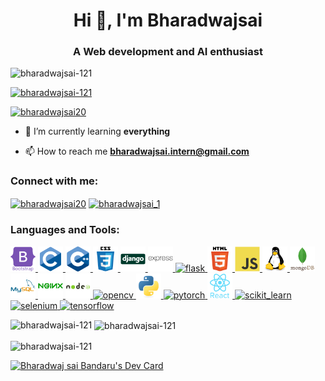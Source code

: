 <h1 align="center">Hi 👋, I'm Bharadwajsai</h1>
<h3 align="center">A Web development and AI enthusiast</h3>

<p align="left"> <img src="https://komarev.com/ghpvc/?username=bharadwajsai-121&label=Profile%20views&color=0e75b6&style=flat" alt="bharadwajsai-121" /> </p>

<p align="left"> <a href="https://github.com/ryo-ma/github-profile-trophy"><img src="https://github-profile-trophy.vercel.app/?username=bharadwajsai-121" alt="bharadwajsai-121" /></a> </p>

<p align="left"> <a href="https://twitter.com/bharadwajsai20" target="blank"><img src="https://img.shields.io/twitter/follow/bharadwajsai20?logo=twitter&style=for-the-badge" alt="bharadwajsai20" /></a> </p>

- 🌱 I’m currently learning **everything**

- 📫 How to reach me **bharadwajsai.intern@gmail.com**

<h3 align="left">Connect with me:</h3>
<p align="left">
<a href="https://twitter.com/bharadwajsai20" target="blank"><img align="center" src="https://raw.githubusercontent.com/rahuldkjain/github-profile-readme-generator/master/src/images/icons/Social/twitter.svg" alt="bharadwajsai20" height="30" width="40" /></a>
<a href="https://www.codechef.com/users/bharadwajsai_1" target="blank"><img align="center" src="https://cdn.jsdelivr.net/npm/simple-icons@3.1.0/icons/codechef.svg" alt="bharadwajsai_1" height="30" width="40" /></a>
</p>

<h3 align="left">Languages and Tools:</h3>
<p align="left"> <a href="https://getbootstrap.com" target="_blank"> <img src="https://raw.githubusercontent.com/devicons/devicon/master/icons/bootstrap/bootstrap-plain-wordmark.svg" alt="bootstrap" width="40" height="40"/> </a> <a href="https://www.cprogramming.com/" target="_blank"> <img src="https://raw.githubusercontent.com/devicons/devicon/master/icons/c/c-original.svg" alt="c" width="40" height="40"/> </a> <a href="https://www.w3schools.com/cpp/" target="_blank"> <img src="https://raw.githubusercontent.com/devicons/devicon/master/icons/cplusplus/cplusplus-original.svg" alt="cplusplus" width="40" height="40"/> </a> <a href="https://www.w3schools.com/css/" target="_blank"> <img src="https://raw.githubusercontent.com/devicons/devicon/master/icons/css3/css3-original-wordmark.svg" alt="css3" width="40" height="40"/> </a> <a href="https://www.djangoproject.com/" target="_blank"> <img src="https://raw.githubusercontent.com/devicons/devicon/master/icons/django/django-original.svg" alt="django" width="40" height="40"/> </a> <a href="https://expressjs.com" target="_blank"> <img src="https://raw.githubusercontent.com/devicons/devicon/master/icons/express/express-original-wordmark.svg" alt="express" width="40" height="40"/> </a> <a href="https://flask.palletsprojects.com/" target="_blank"> <img src="https://www.vectorlogo.zone/logos/pocoo_flask/pocoo_flask-icon.svg" alt="flask" width="40" height="40"/> </a> <a href="https://www.w3.org/html/" target="_blank"> <img src="https://raw.githubusercontent.com/devicons/devicon/master/icons/html5/html5-original-wordmark.svg" alt="html5" width="40" height="40"/> </a> <a href="https://developer.mozilla.org/en-US/docs/Web/JavaScript" target="_blank"> <img src="https://raw.githubusercontent.com/devicons/devicon/master/icons/javascript/javascript-original.svg" alt="javascript" width="40" height="40"/> </a> <a href="https://www.linux.org/" target="_blank"> <img src="https://raw.githubusercontent.com/devicons/devicon/master/icons/linux/linux-original.svg" alt="linux" width="40" height="40"/> </a> <a href="https://www.mongodb.com/" target="_blank"> <img src="https://raw.githubusercontent.com/devicons/devicon/master/icons/mongodb/mongodb-original-wordmark.svg" alt="mongodb" width="40" height="40"/> </a> <a href="https://www.mysql.com/" target="_blank"> <img src="https://raw.githubusercontent.com/devicons/devicon/master/icons/mysql/mysql-original-wordmark.svg" alt="mysql" width="40" height="40"/> </a> <a href="https://www.nginx.com" target="_blank"> <img src="https://raw.githubusercontent.com/devicons/devicon/master/icons/nginx/nginx-original.svg" alt="nginx" width="40" height="40"/> </a> <a href="https://nodejs.org" target="_blank"> <img src="https://raw.githubusercontent.com/devicons/devicon/master/icons/nodejs/nodejs-original-wordmark.svg" alt="nodejs" width="40" height="40"/> </a> <a href="https://opencv.org/" target="_blank"> <img src="https://www.vectorlogo.zone/logos/opencv/opencv-icon.svg" alt="opencv" width="40" height="40"/> </a> <a href="https://www.python.org" target="_blank"> <img src="https://raw.githubusercontent.com/devicons/devicon/master/icons/python/python-original.svg" alt="python" width="40" height="40"/> </a> <a href="https://pytorch.org/" target="_blank"> <img src="https://www.vectorlogo.zone/logos/pytorch/pytorch-icon.svg" alt="pytorch" width="40" height="40"/> </a> <a href="https://reactjs.org/" target="_blank"> <img src="https://raw.githubusercontent.com/devicons/devicon/master/icons/react/react-original-wordmark.svg" alt="react" width="40" height="40"/> </a> <a href="https://scikit-learn.org/" target="_blank"> <img src="https://upload.wikimedia.org/wikipedia/commons/0/05/Scikit_learn_logo_small.svg" alt="scikit_learn" width="40" height="40"/> </a> <a href="https://www.selenium.dev" target="_blank"> <img src="https://raw.githubusercontent.com/detain/svg-logos/780f25886640cef088af994181646db2f6b1a3f8/svg/selenium-logo.svg" alt="selenium" width="40" height="40"/> </a> <a href="https://www.tensorflow.org" target="_blank"> <img src="https://www.vectorlogo.zone/logos/tensorflow/tensorflow-icon.svg" alt="tensorflow" width="40" height="40"/> </a> </p>

<p><img align="left" src="https://github-readme-stats.vercel.app/api/top-langs?username=bharadwajsai-121&show_icons=true&locale=en&layout=compact" alt="bharadwajsai-121" /></p>

<p>&nbsp;<img align="center" src="https://github-readme-stats.vercel.app/api?username=bharadwajsai-121&show_icons=true&locale=en" alt="bharadwajsai-121" /></p>

<p><img align="center" src="https://github-readme-streak-stats.herokuapp.com/?user=bharadwajsai-121&" alt="bharadwajsai-121" /></p>

 <p align="center">
 
   <a href="https://app.daily.dev/DailyDevTips"><img src="https://github.com/Bharadwajsai-121/Bharadwajsai-121/blob/main/devcard.svg" width="500" alt="Bharadwaj sai Bandaru's Dev Card"/></a>
 </p>
   
<!-- <a href="https://app.daily.dev/Bharadwajsai_1"><img src="https://api.daily.dev/devcards/22ce7b2e2c3340e6a7f9beda1e431baf.png?r=y5o" width="400" alt="Bharadwaj sai Bandaru's Dev Card"/></a>-->
